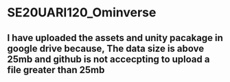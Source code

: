 # SE20UARI120_Ominverse
## I have uploaded the assets and unity pacakage in google drive because, The data size is above 25mb and github is not accecpting to upload a file greater than 25mb
